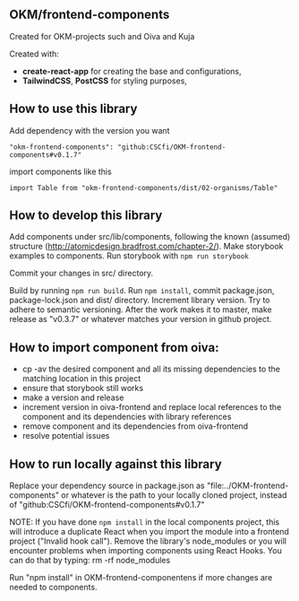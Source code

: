## OKM/frontend-components

Created for OKM-projects such and Oiva and Kuja

Created with:

- **create-react-app** for creating the base and configurations,
- **TailwindCSS**, **PostCSS** for styling purposes,

## How to use this library

Add dependency with the version you want

```
"okm-frontend-components": "github:CSCfi/OKM-frontend-components#v0.1.7"
```

import components like this

```
import Table from "okm-frontend-components/dist/02-organisms/Table"
```

## How to develop this library

Add components under src/lib/components, following the known (assumed) structure (http://atomicdesign.bradfrost.com/chapter-2/). Make storybook examples to components. Run storybook with `npm run storybook`

Commit your changes in src/ directory.

Build by running `npm run build`. Run `npm install`, commit package.json, package-lock.json and dist/ directory. Increment library version. Try to adhere to semantic versioning. After the work makes it to master, make release as "v0.3.7" or whatever matches your version in github project.

## How to import component from oiva:

- cp -av the desired component and all its missing dependencies to the matching location in this project
- ensure that storybook still works
- make a version and release
- increment version in oiva-frontend and replace local references to the component and its dependencies with library references
- remove component and its dependencies from oiva-frontend
- resolve potential issues

## How to run locally against this library

Replace your dependency source in package.json as "file:../OKM-frontend-components" or whatever is the path to your locally cloned project, instead of "github:CSCfi/OKM-frontend-components#v0.1.7"

NOTE: If you have done `npm install` in the local components project, this will introduce a duplicate React when you import the module into a frontend project ("Invalid hook call"). Remove the library's node_modules or you will encounter problems when importing components using React Hooks. You can do that by typing:
rm -rf node_modules

Run "npm install" in OKM-frontend-componentens if more changes are needed to components.
